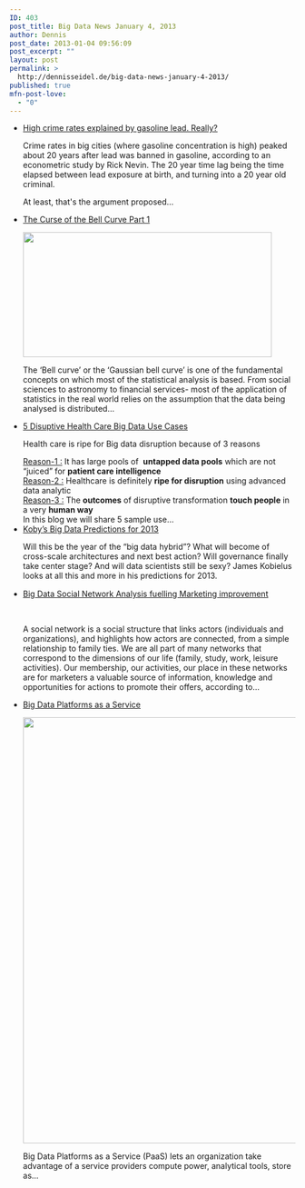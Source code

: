 ```yaml
---
ID: 403
post_title: Big Data News January 4, 2013
author: Dennis
post_date: 2013-01-04 09:56:09
post_excerpt: ""
layout: post
permalink: >
  http://dennisseidel.de/big-data-news-january-4-2013/
published: true
mfn-post-love:
  - "0"
---
```

<ul class="scrd_digest">
<li><a href="http://www.datasciencecentral.com/xn/detail/6448529%3ABlogPost%3A42203" rel="external">High crime rates explained by gasoline lead. Really?</a>
<div><p><span>Crime rates in big cities (where gasoline concentration is high) peaked about 20 years after lead was banned in gasoline, according to an econometric study by Rick Nevin. The 20 year time lag being the time elapsed between lead exposure at birth, and turning into a 20 year old criminal.</span></p>
<p><span>At least, that's the argument proposed…</span></p></div>
</li>
<li><a href="http://www.datasciencecentral.com/xn/detail/6448529%3ABlogPost%3A42023" rel="external">The Curse of the Bell Curve Part 1</a>
<div><p><a href="http://api.ning.com:80/files/cLxqk1Z02vfB72ghMUJ8nu5hljjcybYcb3S02EnK5vzSqSeCiQE5RmvMF8mH77Cp5itJSsfNA3geofUU59Iiaen8anJjVdgp/b1.png" target="_self"><img height="220" src="http://api.ning.com:80/files/cLxqk1Z02vfB72ghMUJ8nu5hljjcybYcb3S02EnK5vzSqSeCiQE5RmvMF8mH77Cp5itJSsfNA3geofUU59Iiaen8anJjVdgp/b1.png?width=750" width="438"></img></a></p>
<p>The ‘Bell curve’ or the ‘Gaussian bell curve’ is one of the fundamental concepts on which most of the statistical analysis is based. From social sciences to astronomy to financial services- most of the application of statistics in the real world relies on the assumption that the data being analysed is distributed…</p></div>
</li>
<li><a href="http://www.datasciencecentral.com/xn/detail/6448529%3ABlogPost%3A41941" rel="external">5 Disuptive Health Care Big Data Use Cases</a>
<div><p></p>
<p>Health care is ripe for Big data disruption because of 3 reasons</p>
<div><u>Reason-1 :</u> It has large pools of  <b>untapped data pools</b> which are not “juiced” for <b>patient care intelligence</b></div>
<div><u>Reason-2 :</u> Healthcare is definitely <b>ripe for disruption</b> using advanced data analytic</div>
<div><u>Reason-3 :</u> The <b>outcomes</b> of disruptive transformation <b>touch people</b> in a very <b>human way</b></div>
<div>In this blog we will share 5 sample use…</div></div>
</li>
<li><a href="http://feedproxy.google.com/~r/ibm-big-data-hub/~3/xqo_I85398o/koby%E2%80%99s-big-data-predictions-2013" rel="external">Koby’s Big Data Predictions for 2013</a>
<div><div><div><div><p>Will this be the year of the “big data hybrid”? What will become of cross-scale architectures and next best action? Will governance finally take center stage? And will data scientists still be sexy? James Kobielus looks at all this and more in his predictions for 2013.</p>
</div></div></div><img src="http://feeds.feedburner.com/~r/ibm-big-data-hub/~4/xqo_I85398o" height="1" width="1" /></div>
</li>
<li><a href="http://www.datasciencecentral.com/xn/detail/6448529%3ABlogPost%3A41790" rel="external">Big Data Social Network Analysis fuelling Marketing improvement</a>
<div><p> </p>
<p>A social network is a social structure that links actors (individuals and organizations), and highlights how actors are connected, from a simple relationship to family ties. We are all part of many networks that correspond to the dimensions of our life (family, study, work, leisure activities). Our membership, our activities, our place in these networks are for marketers a valuable source of information, knowledge and opportunities for actions to promote their offers, according to…</p></div>
</li>
<li><a href="http://www.datasciencecentral.com/xn/detail/6448529%3ABlogPost%3A41909" rel="external">Big Data Platforms as a Service</a>
<div><p><span><a href="http://api.ning.com:80/files/YOv30g3aDPDSLHvsPOwVOGWio4S1Fme3R8GLptueRAw2QaQdxLSj5jEBf6cPNTnYiC0eppFM9OaopKcAbVivzBP5sgNLTvLl/BigDataPaaS.png" target="_self"><img src="http://api.ning.com:80/files/YOv30g3aDPDSLHvsPOwVOGWio4S1Fme3R8GLptueRAw2QaQdxLSj5jEBf6cPNTnYiC0eppFM9OaopKcAbVivzBP5sgNLTvLl/BigDataPaaS.png?width=750" width="750"></img></a></span></p>
<p><span><span>Big Data Platforms as a Service (PaaS)</span><em> </em><span>lets an organization take advantage of a service providers compute power, analytical tools, store as…</span></span></p></div>
</li>
</ul>